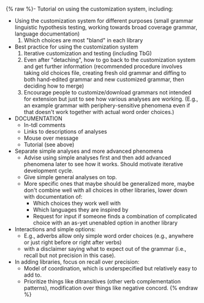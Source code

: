 {% raw %}- Tutorial on using the customization system, including:
  - Using the customization system for different purposes (small
grammar linguistic hypothesis testing, working towards broad
coverage grammar, language documentation)
    1. Which choices are most "bland" in each library
  - Best practice for using the customization system
    1. Iterative customization and testing (including TbG)
    2. Even after "detaching", how to go back to the customization
system and get further information (recommended procedure
involves taking old choices file, creating fresh old grammar
and diffing to both hand-edited grammar and new customized
grammar, then deciding how to merge)
    3. Encourage people to customize/download grammars not intended
for extension but just to see how various analyses are
working. (E.g., an example grammar with periphery-sensitive
phenomena even if that doesn't work together with actual
word order choices.)
- DOCUMENTATION
  - In-tdl comments
  - Links to descriptions of analyses
  - Mouse over message
  - Tutorial (see above)
- Separate simple analyses and more advanced phenomena
  - Advise using simple analyses first and then add advanced
phenomena later to see how it works. Should motivate iterative
development cycle.
  - Give simple general analyses on top.
  - More specific ones that maybe should be generalized more, maybe
don't combine well with all choices in other libraries, lower
down with documentation of:
    - Which choices they work well with
    - Which languages they are inspired by
    - Request for input if someone finds a combination of
complicated choice with an as-yet unenabled option in
another library
- Interactions and simple options:
  - E.g., adverbs allow only simple word order choices (e.g.,
anywhere or just right before or right after verbs)
  - with a disclaimer saying what to expect out of the grammar
(i.e., recall but not precision in this case).
- In adding libraries, focus on recall over precision:
  - Model of coordination, which is underspecified but relatively
easy to add to.
  - Prioritize things like ditransitives (other verb complementation
patterns), modification over things like negative concord.
<update date omitted for speed>{% endraw %}